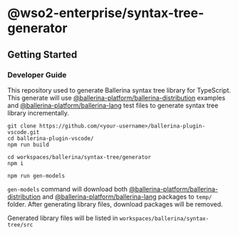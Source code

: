 # @wso2-enterprise/syntax-tree-generator

## Getting Started 

### Developer Guide

This repository used to generate Ballerina syntax tree library for TypeScript. This generate will use [@ballerina-platform/ballerina-distribution](https://github.com/ballerina-platform/ballerina-distribution) examples and [@ballerina-platform/ballerina-lang](https://github.com/ballerina-platform/ballerina-lang) test files to generate syntax tree library incrementally.

```
git clone https://github.com/<your-username>/ballerina-plugin-vscode.git
cd ballerina-plugin-vscode/
npm run build

cd workspaces/ballerina/syntax-tree/generator
npm i

npm run gen-models
```

`gen-models` command will download both [@ballerina-platform/ballerina-distribution](https://github.com/ballerina-platform/ballerina-distribution) and [@ballerina-platform/ballerina-lang](https://github.com/ballerina-platform/ballerina-lang) packages to `temp/` folder. After generating library files, download packages will be removed.

Generated library files will be listed in `workspaces/ballerina/syntax-tree/src`
